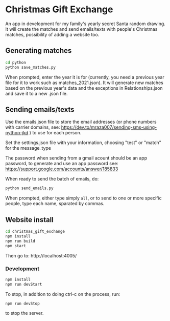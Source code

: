 # Christmas Gift Exchange

An app in development for my family's yearly secret Santa random drawing.  It will create the matches and send emails/texts with people's Christmas matches, possibility of adding a website too. 

## Generating matches

```sh
cd python
python save_matches.py
````
When prompted, enter the year it is for (currently, you need a previous year file for it to work such as matches_2021.json).  It will generate new matches based on the previous year's data and the exceptions in Relationships.json and save it to a new .json file.

## Sending emails/texts

Use the emails.json file to store the email addresses (or phone numbers with carrier domains, see: https://dev.to/mraza007/sending-sms-using-python-jkd ) to use for each person.

Set the settings.json file with your information, 
choosing "test" or "match" for the message_type

The password when sending from a gmail acount should be an app password, to generate and use an app password see:
https://support.google.com/accounts/answer/185833

When ready to send the batch of emails, do:

```sh
python send_emails.py
```

When prompted, either type simply `all`, or to send to one or more specific people, type each name, sparated by commas.



## Website install

```sh
cd christmas_gift_exchange
npm install
npm run build
npm start
```
Then go to: http://localhost:4005/

### Development

```sh
npm install
npm run devStart
```

To stop, in addition to doing ctrl-c on the process, run:
```sh
npm run devStop
```
to stop the server.
